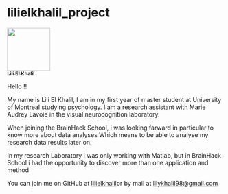 # lilielkhalil_project
<a href="https://github.com/lilielkhalil">
   <img src="https://avatars.githubusercontent.com/u/87989383?v=4?s=100" width="100px;" alt=""/>
   <br /><sub><b>Lili El Khalil</b></sub>
</a>

Hello !!

My name is Lili El Khalil,
I am in my first year of master student at University of Montreal studying psychology.
I am a research assistant with Marie Audrey Lavoie in the visual neurocognition laboratory.

When joining the BrainHack School, i was looking farward in particular to know more about data analyses
Which means to be able to analyse my research data results later on.

In my research Laboratory i was only working with Matlab, but in BrainHack School i had the opportunity to discover more than one application and method

You can join me on GitHub at [lilielkhalil](https://github.com/lilielkhalil)or by mail at <lilykhalil98@gmail.com>
